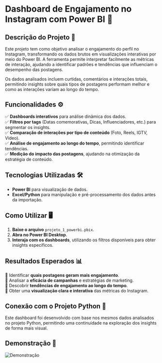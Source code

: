 # Dashboard de Engajamento no Instagram com Power BI 📸

## Descrição do Projeto 📄
Este projeto tem como objetivo analisar o engajamento do perfil no Instagram, transformando os dados brutos em visualizações interativas por meio do Power BI. A ferramenta permite interpretar facilmente as métricas de interação, ajudando a identificar padrões e tendências que influenciam o desempenho das postagens.

Os dados analisados incluem curtidas, comentários e interações totais, permitindo insights sobre quais tipos de postagens performam melhor e como as interações variam ao longo do tempo.

## Funcionalidades ⚙
✅ **Dashboards interativos** para análise dinâmica dos dados.  
✅ **Filtros por tags** (Datas comemorativas, Dicas, Influenciadores, etc.) para segmentar os insights.  
✅ **Comparação de interações por tipo de conteúdo** (Foto, Reels, IGTV, Vídeo).  
✅ **Análise de engajamento ao longo do tempo**, permitindo identificar tendências.  
✅ **Medição do impacto das postagens**, ajudando na otimização da estratégia de conteúdo.  

## Tecnologias Utilizadas 🛠️  
- **Power BI** para visualização de dados.  
- **Excel/Python** para manipulação e pré-processamento dos dados antes da importação.  

## Como Utilizar 🖥️  
1. **Baixe o arquivo** `projeto_1_powerbi.pbix`.  
2. **Abra no Power BI Desktop**.  
3. **Interaja com os dashboards**, utilizando os filtros disponíveis para obter insights específicos.  

## Resultados Esperados 📊  
📌 Identificar **quais postagens geram mais engajamento**.  
📌 Analisar a **eficácia de campanhas** e estratégias de marketing.  
📌 Descobrir **tendências de engajamento ao longo do tempo**.  
📌 Obter uma **visualização clara e interativa** das métricas do Instagram.  

## Conexão com o Projeto Python 🔗
Este dashboard foi desenvolvido com base nos mesmos dados analisados no projeto Python, permitindo uma continuidade na exploração dos insights de forma mais visual.

## Demonstração 👀 
![Demonstração](https://i.imgur.com/CIIpXBw.gif)
